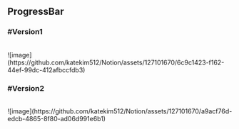 ## ProgressBar

### #Version1
<br>
![image](https://github.com/katekim512/Notion/assets/127101670/6c9c1423-f162-44ef-99dc-412afbccfdb3)




### #Version2
<br>
![image](https://github.com/katekim512/Notion/assets/127101670/a9acf76d-edcb-4865-8f80-ad06d991e6b1)


